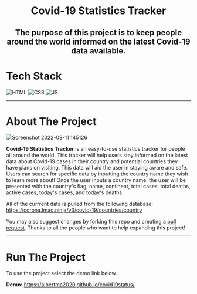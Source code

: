 <h1 align="center">Covid-19 Statistics Tracker</h1>
<h2 align="center">The purpose of this project is to keep people around the world informed on the latest Covid-19 data available.</h2>

# Tech Stack

![HTML](https://img.shields.io/badge/html5%20-%23E34F26.svg?&style=for-the-badge&logo=html5&logoColor=white)
![CSS](https://img.shields.io/badge/css3%20-%231572B6.svg?&style=for-the-badge&logo=css3&logoColor=white)
![JS](https://img.shields.io/badge/javascript%20-%23323330.svg?&style=for-the-badge&logo=javascript&logoColor=%23F7DF1E)

---
# About The Project

![Screenshot 2022-09-11 145126](https://user-images.githubusercontent.com/92874719/189544438-92ea8254-85d8-4dcb-a178-24072f41388e.png)

**Covid-19 Statistics Tracker** is an easy-to-use statistics tracker for people all around the world. This tracker will help users stay informed on the latest data about Covid-19 cases in their country and potential countries they have plans on visiting. This data will aid the user in staying aware and safe. Users can search for specific data by inputting the country name they wish to learn more about! Once the user inputs a country name, the user will be presented with the country's flag, name, continent, total cases, total deaths, active cases, today's cases, and today's deaths. 

All of the currrent data is pulled from the following database: https://corona.lmao.ninja/v3/covid-19/countries/country

You may also suggest changes by forking this repo and creating a [pull request](https://github.com/open-source-contributions/covid19status/pulls). Thanks to all the people who want to help expanding this project!

---
# Run The Project

To use the project select the demo link below.

**Demo:** https://albertma2020.github.io/covid19status/
